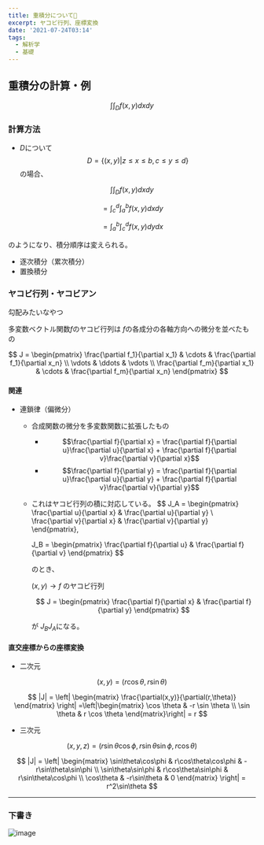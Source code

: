 ```yaml
---
title: 重積分について
excerpt: ヤコビ行列、座標変換
date: '2021-07-24T03:14'
tags:
  - 解析学
  - 基礎
---
```


## 重積分の計算・例
$$\int\int_Df(x,y) dxdy$$
### 計算方法
- $D$について
$$D = \{ (x,y) | z \leq x \leq b, c \leq y \leq d \}$$
の場合、

$$\int\int_D f(x,y) dxdy$$

$$= \int_c^d\int_a^b f(x,y) dx dy$$

$$= \int_a^b\int_c^d f(x,y) dy dx$$

のようになり、積分順序は変えられる。

- 逐次積分（累次積分）
- 置換積分

### ヤコビ行列・ヤコビアン

勾配みたいなやつ

多変数ベクトル関数$f$のヤコビ行列は
$f$の各成分の各軸方向への微分を並べたもの


$$
J = \begin{pmatrix}
\frac{\partial f_1}{\partial x_1} & \cdots & \frac{\partial f_1}{\partial x_n} \\
\vdots & \ddots & \vdots \\
\frac{\partial f_m}{\partial x_1} & \cdots & \frac{\partial f_m}{\partial x_n}
\end{pmatrix}
$$

#### 関連
- 連鎖律（偏微分）
  - 合成関数の微分を多変数関数に拡張したもの
    - $$\frac{\partial f}{\partial x} = \frac{\partial f}{\partial u}\frac{\partial u}{\partial x} + \frac{\partial f}{\partial v}\frac{\partial v}{\partial x}$$
    - $$\frac{\partial f}{\partial y} = \frac{\partial f}{\partial u}\frac{\partial u}{\partial y} + \frac{\partial f}{\partial v}\frac{\partial v}{\partial y}$$
  - これはヤコビ行列の積に対応している。
    $$
    J_A = 
    \begin{pmatrix}
    \frac{\partial u}{\partial x} & \frac{\partial u}{\partial y} \\
    \frac{\partial v}{\partial x} & \frac{\partial v}{\partial y}
    \end{pmatrix},

    J_B = \begin{pmatrix}
    \frac{\partial f}{\partial u} & \frac{\partial f}{\partial v}
    \end{pmatrix}
    $$

    のとき、

    $(x,y) \rightarrow f$
    のヤコビ行列 

    $$
    J = \begin{pmatrix}
    \frac{\partial f}{\partial x} & \frac{\partial f}{\partial y}
    \end{pmatrix}
    $$

    が $J_BJ_A$になる。

#### 直交座標からの座標変換

- 二次元

$$(x,y) = (r\cos \theta, r \sin \theta)$$

$$
|J| = \left|
\begin{matrix}
\frac{\partial(x,y)}{\partial(r,\theta)}
\end{matrix}
\right|
=\left|\begin{matrix}
\cos \theta & -r \sin \theta \\
\sin \theta & r \cos \theta 
\end{matrix}\right| = r
$$

- 三次元

$$(x,y,z) = (r\sin\theta\cos\phi, r\sin\theta\sin\phi, r\cos\theta)$$

$$
|J| = \left|
\begin{matrix}
\sin\theta\cos\phi & r\cos\theta\cos\phi & -r\sin\theta\sin\phi \\
\sin\theta\sin\phi & r\cos\theta\sin\phi & r\sin\theta\cos\phi \\
\cos\theta & -r\sin\theta & 0
\end{matrix}
\right| = r^2\sin\theta
$$

<hr>

### 下書き

![image](https://res.cloudinary.com/ddaz9etkx/image/upload/v1627064131/math/Untitled_Draft_-1_fkaalr.jpg)